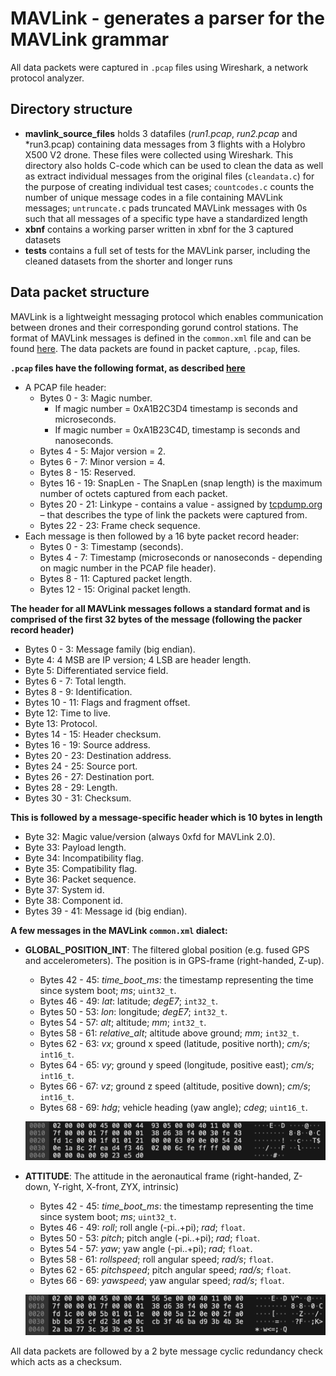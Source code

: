# MAVLink - generates a parser for the MAVLink grammar

All data packets were captured in `.pcap` files using Wireshark, a network protocol analyzer.

## Directory structure

* **mavlink\_source\_files** holds 3 datafiles (*run1.pcap*, *run2.pcap* and *run3.pcap) containing data messages from 3 flights with a Holybro X500 V2 drone. These files were collected using Wireshark. This directory also holds C-code which can be used to clean the data as well as extract individual messages from the original files (`cleandata.c`) for the purpose of creating individual test cases; `countcodes.c` counts the number of unique message codes in a file containing MAVLink messages; `untruncate.c` pads truncated MAVLink messages with 0s such that all messages of a specific type have a standardized length
* **xbnf** contains a working parser written in xbnf for the 3 captured datasets
* **tests** contains a full set of tests for the MAVLink parser, including the cleaned datasets from the shorter and longer runs

## Data packet structure
MAVLink is a lightweight messaging protocol which enables communication between drones and their corresponding gorund control stations.
The format of MAVLink messages is defined in the `common.xml` file and can be found [here](https://mavlink.io/en/messages/common.html).
The data packets are found in packet capture, `.pcap`, files.

**`.pcap` files have the following format, as described [here](https://www.endace.com/learn/what-is-a-pcap-file)**
* A PCAP file header:
  * Bytes 0 - 3: Magic number.
	* If magic number = 0xA1B2C3D4 timestamp is seconds and microseconds. 
	* If magic number = 0xA1B23C4D, timestamp is seconds and nanoseconds.
  * Bytes 4 - 5: Major version = 2.
  * Bytes 6 - 7: Minor version = 4.
  * Bytes 8 - 15: Reserved.
  * Bytes 16 - 19: SnapLen - The SnapLen (snap length) is the maximum number of octets captured from each packet.
  * Bytes 20 - 21: Linkype - contains a value - assigned by [tcpdump.org](tcpdump.org) – that describes the type of link the packets were captured from.
  * Bytes 22 - 23: Frame check sequence.
* Each message is then followed by a 16 byte packet record header:
  * Bytes 0 - 3: Timestamp (seconds).
  * Bytes 4 - 7: Timestamp (microseconds or nanoseconds - depending on magic number in the PCAP file header).
  * Bytes 8 - 11: Captured packet length.
  * Bytes 12 - 15: Original packet length.
  
**The header for all MAVLink messages follows a standard format and is comprised of the first 32 bytes of the message (following the packer record header)**

* Bytes 0 - 3: Message family (big endian).
* Byte 4: 4 MSB are IP version; 4 LSB are header length.
* Byte 5: Differentiated service field.
* Bytes 6 - 7: Total length.
* Bytes 8 - 9: Identification.
* Bytes 10 - 11: Flags and fragment offset.
* Byte 12: Time to live.
* Byte 13: Protocol.
* Bytes 14 - 15: Header checksum.
* Bytes 16 - 19: Source address.
* Bytes 20 - 23: Destination address.
* Bytes 24 - 25: Source port.
* Bytes 26 - 27: Destination port.
* Bytes 28 - 29: Length.
* Bytes 30 - 31: Checksum.

**This is followed by a message-specific header which is 10 bytes in length**

* Byte 32: Magic value/version (always 0xfd for MAVLink 2.0).
* Byte 33: Payload length.
* Byte 34: Incompatibility flag.
* Byte 35: Compatibility flag.
* Byte 36: Packet sequence.
* Byte 37: System id.
* Byte 38: Component id.
* Bytes 39 - 41: Message id (big endian).

**A few messages in the MAVLink `common.xml` dialect:**
* **GLOBAL_POSITION_INT**: The filtered global position (e.g. fused GPS and accelerometers). The position is in GPS-frame (right-handed, Z-up).
  * Bytes 42 - 45: *time_boot_ms*: the timestamp representing the time since system boot; *ms*; `uint32_t`.
  * Bytes 46 - 49: *lat*: latitude; *degE7*; `int32_t`.
  * Bytes 50 - 53: *lon*: longitude; *degE7*; `int32_t`.
  * Bytes 54 - 57: *alt*; altitude; *mm*; `int32_t`.
  * Bytes 58 - 61: *relative_alt*; altitude above ground; *mm*; `int32_t`.
  * Bytes 62 - 63: *vx*; ground x speed (latitude, positive north); *cm/s*; `int16_t`.
  * Bytes 64 - 65: *vy*; ground y speed (longitude, positive east); *cm/s*; `int16_t`.
  * Bytes 66 - 67: *vz*; ground z speed (altitude, positive down); *cm/s*; `int16_t`.
  * Bytes 68 - 69: *hdg*; vehicle heading (yaw angle); *cdeg*; `uint16_t`.
  
  ![GLOBAL_POSITION_INT](./.images/GPIImage.jpg)
  
* **ATTITUDE**: The attitude in the aeronautical frame (right-handed, Z-down, Y-right, X-front, ZYX, intrinsic)
  * Bytes 42 - 45: *time_boot_ms*: the timestamp representing the time since system boot; *ms*; `uint32_t`.
  * Bytes 46 - 49: *roll*; roll angle (-pi..+pi); *rad*; `float`.
  * Bytes 50 - 53: *pitch*; pitch angle (-pi..+pi); *rad*; `float`.
  * Bytes 54 - 57: *yaw*; yaw angle (-pi..+pi); *rad*; `float`.
  * Bytes 58 - 61: *rollspeed*; roll angular speed; *rad/s*; `float`.
  * Bytes 62 - 65: *pitchspeed*; pitch angular speed; *rad/s*; `float`.
  * Bytes 66 - 69: *yawspeed*; yaw angular speed; *rad/s*; `float`.
  
  ![GLOBAL_POSITION_INT](./.images/AttitudeImage.jpg)
  
All data packets are followed by a 2 byte message cyclic redundancy check which acts as a checksum.

